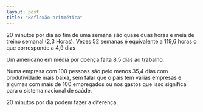 ```yaml
---
layout: post
title: "Reflexão aritmética"
---
```

20 minutos por dia ao fim de uma semana são quase duas horas e meia de treino semanal (2,3 Horas). Vezes 52 semanas é equivalente a 119,6 horas o que corresponde a 4,9 dias

Um americano em média por doença falta 8,5 dias ao trabalho.

Numa empresa com 100 pessoas são pelo menos 35,4 dias com produtividade mais baixa, sem falar que o país tem várias empresas e algumas com mais de 100 empregados ou nos gastos que isso significa para o sistema nacional de saúde.

20 minutos por dia podem fazer a diferença.
